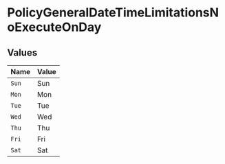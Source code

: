 # PolicyGeneralDateTimeLimitationsNoExecuteOnDay


## Values

| Name  | Value |
| ----- | ----- |
| `Sun` | Sun   |
| `Mon` | Mon   |
| `Tue` | Tue   |
| `Wed` | Wed   |
| `Thu` | Thu   |
| `Fri` | Fri   |
| `Sat` | Sat   |